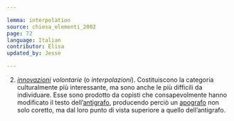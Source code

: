 ```yaml
---

lemma: interpolation
source: chiesa_elementi_2002
page: 72
language: Italian
contributor: Elisa
updated_by: Jesse

---
```

2) [_innovazioni_](innovation.html) _volontarie_ (o _interpolazioni_). Costituiscono la categoria culturalmente più interessante, ma sono anche le più difficili da individuare. Esse sono prodotto da copisti che consapevolmente hanno modificato il testo dell’[antigrafo](antigraph.html), producendo perciò un [apografo](apograph.html) non solo coretto, ma dal loro punto di vista superiore a quello dell’antigrafo.
